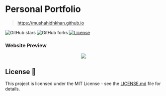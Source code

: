 # Personal Portfolio
> https://mushahidhkhan.github.io

![GitHub stars](https://img.shields.io/github/stars/mushahidhkhan/mushahidhkhan.github.io) 
![GitHub forks](https://img.shields.io/github/forks/mushahidhkhan/mushahidhkhan.github.io)
[![License](http://img.shields.io/:license-mit-blue.svg?style=flat-square)](http://badges.mit-license.org)

### Website Preview
<p align="center"> 
  <kbd>
    <a href="https://mushahidhkhan.github.io" target="_blank"><img src="assets/preview.png">
  </a>
  </kbd>
</p>

## License 📄
This project is licensed under the MIT License - see the [LICENSE.md](./LICENSE) file for details.

